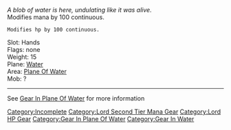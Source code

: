 *A blob of water is here, undulating like it was alive.*  
Modifies mana by 100 continuous.

`Modifies hp by 100 continuous.`

Slot: Hands  
Flags: none  
Weight: 15  
Plane: [Water](:Category:Water.md "wikilink")  
Area: [Plane Of Water](:Category:Plane_Of_Water.md "wikilink")  
Mob: ?  

------------------------------------------------------------------------

See [Gear In Plane Of
Water](:Category:Gear_In_Plane_Of_Water.md "wikilink") for more
information

[Category:Incomplete](Category:Incomplete "wikilink") [Category:Lord
Second Tier Mana Gear](Category:Lord_Second_Tier_Mana_Gear "wikilink")
[Category:Lord HP Gear](Category:Lord_HP_Gear "wikilink") [Category:Gear
In Plane Of Water](Category:Gear_In_Plane_Of_Water "wikilink")
[Category:Gear In Water](Category:Gear_In_Water "wikilink")
